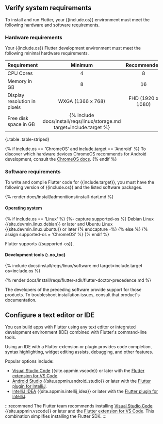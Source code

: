## Verify system requirements

To install and run Flutter,
your {{include.os}} environment must meet the following hardware
and software requirements.

### Hardware requirements

Your {{include.os}} Flutter development environment must meet the following
minimal hardware requirements.

|     Requirement              |                                    Minimum                               |    Recommended      |
|:-----------------------------|:------------------------------------------------------------------------:|:-------------------:|
| CPU Cores                    | 4                                                                        | 8                   |
| Memory in GB                 | 8                                                                        | 16                  |
| Display resolution in pixels | WXGA (1366 x 768)                                                        | FHD (1920 x 1080)   |
| Free disk space in GB        | {% include docs/install/reqs/linux/storage.md target=include.target %}

{:.table .table-striped}

{% if include.os == 'ChromeOS' and include.target == 'Android' %}
To discover which hardware devices ChromeOS recommends for Android development,
consult the [ChromeOS docs][chromeos-docs].
{% endif %}

[chromeos-docs]: https://chromeos.dev/en/android-environment

### Software requirements

To write and compile Flutter code for {{include.target}},
you must have the following version of {{include.os}} and the listed
software packages.

{% render docs/install/admonitions/install-dart.md %}

#### Operating system

{% if include.os == 'Linux' %}
{%- capture supported-os %}
Debian Linux {{site.devmin.linux.debian}} or later
and Ubuntu Linux {{site.devmin.linux.ubuntu}} or later
{% endcapture -%}
{% else %}
{% assign supported-os = 'ChromeOS' %}
{% endif %}

Flutter supports {{supported-os}}.

#### Development tools {:.no_toc}

{% include docs/install/reqs/linux/software.md target=include.target os=include.os %}

{% render docs/install/reqs/flutter-sdk/flutter-doctor-precedence.md %}

The developers of the preceding software provide support for those products.
To troubleshoot installation issues, consult that product's documentation.

## Configure a text editor or IDE

You can build apps with Flutter using any text editor or
integrated development environment (IDE) combined with
Flutter's command-line tools.

Using an IDE with a Flutter extension or plugin provides code completion,
syntax highlighting, widget editing assists, debugging, and other features.

Popular options include:

* [Visual Studio Code][vscode] {{site.appmin.vscode}} or later
  with the [Flutter extension for VS Code][].
* [Android Studio][] {{site.appmin.android_studio}} or later
  with the [Flutter plugin for IntelliJ][].
* [IntelliJ IDEA][] {{site.appmin.intellij_idea}} or later
  with the [Flutter plugin for IntelliJ][].

:::recommend
The Flutter team recommends installing [Visual Studio Code][vscode]
{{site.appmin.vscode}} or later and the [Flutter extension for VS Code][].
This combination simplifies installing the Flutter SDK.
:::

[Android Studio]: https://developer.android.com/studio/install#linux
[IntelliJ IDEA]: https://www.jetbrains.com/help/idea/installation-guide.html
[vscode]: https://code.visualstudio.com/docs/setup/linux
[Flutter extension for VS Code]: https://marketplace.visualstudio.com/items?itemName=Dart-Code.flutter
[Flutter plugin for IntelliJ]: https://plugins.jetbrains.com/plugin/9212-flutter
